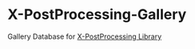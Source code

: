# X-PostProcessing-Gallery

 Gallery Database for [X-PostProcessing Library](https://github.com/QianMo/X-PostProcessing-Library)
